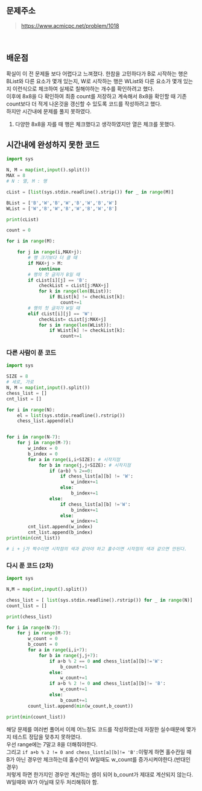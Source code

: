 ## 문제주소

> https://www.acmicpc.net/problem/1018

</br>

## 배운점

확실이 이 전 문제들 보다 어렵다고 느껴졌다. 한참을 고민하다가 B로 시작하는 행은 BList와 다른 요소가 몇개 있는지, W로 시작하는 행은 WList와 다른 요소가 몇개 있는지 이런식으로 체크하여 실제로 칠해야하는 개수를 확인하려고 했다.  
이후에 8x8을 다 확인하여 최종 count를 저장하고 계속해서 8x8을 확인할 때 기존 count보다 더 적게 나온것을 갱신할 수 있도록 코드를 작성하려고 했다.  
하지만 시간내에 문제를 풀지 못하였다.

1. 다양한 8x8을 자를 때 행은 체크했다고 생각하였지만 열은 체크를 못했다.

## 시간내에 완성하지 못한 코드

```py
import sys

N, M = map(int,input().split())
MAX = 8
# N : 열, M : 행

cList = [list(sys.stdin.readline().strip()) for _ in range(M)]

BList = ['B','W','B','W','B','W','B','W']
WList = ['W','B','W','B','W','B','W','B']

print(cList)

count = 0

for i in range(M):

    for j in range(i,MAX+j):
        # 행 크기보다 더 클 때
        if MAX+j > M:
            continue
        # 행의 첫 글자가 B일 때
        if cList[i][j] == 'B':
            checkList = cList[j:MAX+j]
            for k in range(len(BList)):
                if BList[k] != checkList[k]:
                    count+=1
        # 행의 첫 글자가 W일 때
        elif cList[i][j] == 'W':
            checkList= cList[j:MAX+j]
            for s in range(len(WList)):
                if WList[k] != checkList[k]:
                    count+=1
```

### 다른 사람이 푼 코드

```py
import sys

SIZE = 8
# 세로, 가로
N, M = map(int,input().split())
chess_list = []
cnt_list = []

for i in range(N):
    el = list(sys.stdin.readline().rstrip())
    chess_list.append(el)


for i in range(N-7):
    for j in range(M-7):
        w_index = 0
        b_index = 0
        for a in range(i,i+SIZE): # 시작지점
            for b in range(j,j+SIZE): # 시작지점
                if (a+b) % 2==0:
                    if chess_list[a][b] != 'W':
                        w_index+=1
                    else:
                        b_index+=1
                else:
                    if chess_list[a][b] !='W':
                        b_index+=1
                    else:
                        w_index+=1
        cnt_list.append(w_index)
        cnt_list.append(b_index)
print(min(cnt_list))

# i + j가 짝수이면 시작점의 색과 같아야 하고 홀수이면 시작점의 색과 같으면 안된다.
```

### 다시 푼 코드 (2차)

```py
import sys

N,M = map(int,input().split())

chess_list = [ list(sys.stdin.readline().rstrip()) for _ in range(N)]
count_list = []

print(chess_list)

for i in range(N-7):
    for j in range(M-7):
        w_count = 0
        b_count = 0
        for a in range(i,i+7):
            for b in range(j,j+7):
                if a+b % 2 == 0 and chess_list[a][b]!='W':
                    b_count+=1
                else:
                    w_count+=1
                if a+b % 2 != 0 and chess_list[a][b]!= 'B':
                    w_count+=1
                else:
                    b_count+=1
        count_list.append(min(w_count,b_count))

print(min(count_list))
```

해당 문제를 여러번 풀어서 이제 어느정도 코드를 작성하였는데 자잘한 실수때문에 몇가지 테스트 정답을 맞추지 못하였다.  
우선 range에는 7말고 8을 더해줘야한다.  
그리고 `if a+b % 2 != 0 and chess_list[a][b]!= 'B':`이렇게 하면 홀수칸일 때 B가 아닌 경우만 체크하는데 홀수칸이 W일때도 w_count를 증가시켜야한다.(반대인 경우)  
저렇게 하면 한가지인 경우만 계산하는 셈이 되어 b_count가 제대로 계산되지 않는다.
W일때와 W가 아닐때 모두 처리해줘야 함.
